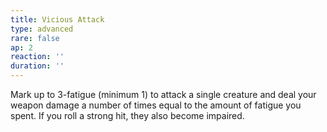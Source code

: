 ```yaml
---
title: Vicious Attack
type: advanced
rare: false
ap: 2
reaction: ''
duration: ''
---
```


Mark up to 3-fatigue (minimum 1) to attack a single creature and deal your weapon damage a number of times equal to the amount of fatigue you spent. If you roll a strong hit, they also become impaired.
